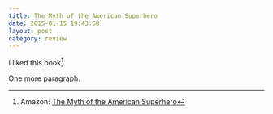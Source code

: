 ```yaml
---
title: The Myth of the American Superhero
date: 2015-01-15 19:43:58
layout: post
category: review
---
```


I liked this book[^1].

One more paragraph.

[^1]: Amazon: [The Myth of the American Superhero](http://www.amazon.com/Myth-American-Superhero-Shelton-Lawrence-ebook/dp/B004GGT6V8/ref=tmm_kin_swatch_0)

